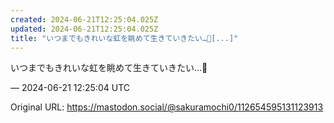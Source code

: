 ```yaml
---
created: 2024-06-21T12:25:04.025Z
updated: 2024-06-21T12:25:04.025Z
title: "いつまでもきれいな虹を眺めて生きていきたい…🌈[...]"
---
```


<p>いつまでもきれいな虹を眺めて生きていきたい…🌈</p>

&mdash; 2024-06-21 12:25:04 UTC

Original URL: https://mastodon.social/@sakuramochi0/112654595131123913
